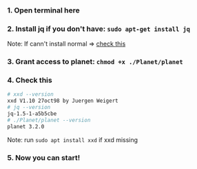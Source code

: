 ### 1. Open terminal here
### 2. Install jq if you don't have: `sudo apt-get install jq`

Note: If cann't install normal => [check this](https://stackoverflow.com/questions/33184780/install-jq-json-processor-on-ubuntu-10-04)

### 3. Grant access to planet: `chmod +x ./Planet/planet`
### 4. Check this
```bash
# xxd --version
xxd V1.10 27oct98 by Juergen Weigert
# jq --version
jq-1.5-1-a5b5cbe
# ./Planet/planet --version
planet 3.2.0
```
Note: run `sudo apt install xxd` if xxd missing

### 5. Now you can start!